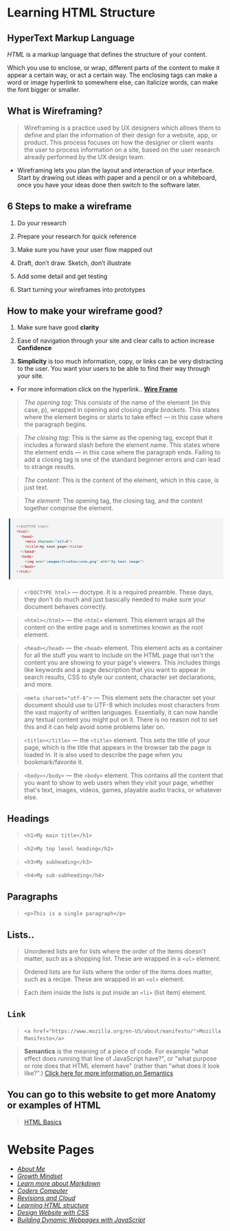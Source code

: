 # Learning HTML Structure

## HyperText Markup Language

*HTML* is a markup language that defines the structure of your content.

Which you use to enclose, or wrap, different parts of the content to make it appear a certain way, or act a certain way. The enclosing tags can make a word or image hyperlink to somewhere else, can italicize words, can make the font bigger or smaller.

## What is Wireframing?

> Wireframing is a practice used by UX designers which allows them to define and plan the information of their design for a website, app, or product. This process focuses on how the designer or client wants the user to process information on a site, based on the user research already performed by the UX design team.

- Wireframing lets you plan the layout and interaction of your interface.
Start by drawing out ideas with paper and a pencil or on a whiteboard, once you have your ideas done then switch to the software later.

## **6** Steps to make a wireframe

1) Do your research

2) Prepare your research for quick reference

3) Make sure you have your user flow mapped out

4) Draft, don’t draw. Sketch, don’t illustrate

5) Add some detail and get testing

6) Start turning your wireframes into prototypes

## How to make your wireframe good?

1) Make sure have good **clarity**

2) Ease of navigation through your site and clear calls to action increase **Confidence**

3) **Simplicity** is too much information, copy, or links can be very distracting to the user. You want your users to be able to find their way through your site.

- For more information click on the hyperlink.. **[Wire Frame](https://careerfoundry.com/en/blog/ux-design/how-to-create-your-first-wireframe/)**

> *The opening tag*: This consists of the name of the element (in this case, p), wrapped in opening and closing *angle brackets*. This states where the element begins or starts to take effect — in this case where the paragraph begins.

> *The closing tag*: This is the same as the opening tag, except that it includes a forward slash before the element name. This states where the element ends — in this case where the paragraph ends. Failing to add a closing tag is one of the standard beginner errors and can lead to strange results.

> *The content*: This is the content of the element, which in this case, is just text.

> *The element*: The opening tag, the closing tag, and the content together comprise the element.

![HTML Format](/HTMLexamples.png)

> `<!DOCTYPE html>` — doctype. It is a required preamble. These days, they don't do much and just basically needed to make sure your document behaves correctly.

> `<html></html>` — the `<html>` element. This element wraps all the content on the entire page and is sometimes known as the root element.

> `<head></head>` — the `<head>` element. This element acts as a container for all the stuff you want to include on the HTML page that isn't the content you are showing to your page's viewers. This includes things like keywords and a page description that you want to appear in search results, CSS to style our content, character set declarations, and more.

> `<meta charset="utf-8">` — This element sets the character set your document should use to UTF-8 which includes most characters from the vast majority of written languages. Essentially, it can now handle any textual content you might put on it. There is no reason not to set this and it can help avoid some problems later on.

> `<title></title>` — the `<title>` element. This sets the title of your page, which is the title that appears in the browser tab the page is loaded in. It is also used to describe the page when you bookmark/favorite it.

> `<body></body>` — the `<body>` element. This contains all the content that you want to show to web users when they visit your page, whether that's text, images, videos, games, playable audio tracks, or whatever else.

## Headings

> `<h1>My main title</h1>`

> `<h2>My top level heading</h2>`

> `<h3>My subheading</h3>`

> `<h4>My sub-subheading</h4>`

## Paragraphs

> `<p>This is a single paragraph</p>`

## Lists..

> Unordered lists are for lists where the order of the items doesn't matter, such as a shopping list. These are wrapped in a `<ul>` element.

> Ordered lists are for lists where the order of the items does matter, such as a recipe. These are wrapped in an `<ol>` element.

> Each item inside the lists is put inside an `<li>` (list item) element.

## `Link`

> `<a href="https://www.mozilla.org/en-US/about/manifesto/">Mozilla Manifesto</a>`

> **Semantics** is the meaning of a piece of code. For example "what effect does running that line of JavaScript have?", or "what purpose or role does that HTML element have" (rather than "what does it look like?".)
[Click here for more information on Semantics](https://developer.mozilla.org/en-US/docs/Glossary/Semantics)

## You can go to this website to get more Anatomy or examples of HTML

> [HTML Basics](https://developer.mozilla.org/en-US/docs/Learn/Getting_started_with_the_web/HTML_basics)

 # Website Pages
- [*About Me*](README.md)
- [*Growth Mindset*](GrowthMindset.md)
- [*Learn more about Markdown*](Learning_Markdown.md)
- [*Coders Computer*](CodersComputer.md)
- [*Revisions and Cloud*](RevisionsandCloud.md)
- [*Learning HTML structure*](LearningHTMLstructure.md)
- [*Design Website with CSS*](Design_web_pages_with_CSS.md)
- [*Building Dynamic Webpages with JavaScript*](Dynamic_web_pages_with_JavaScript.md)
